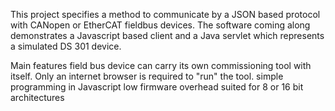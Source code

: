 
This project specifies a method to communicate by a JSON based protocol with CANopen or EtherCAT fieldbus devices. The software coming along demonstrates a Javascript based client and a Java servlet which represents a simulated DS 301 device.

Main features
field bus device can carry its own commissioning tool with itself. Only an internet browser is required to "run" the tool.
simple programming in Javascript
low firmware overhead suited for 8 or 16 bit architectures
